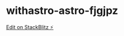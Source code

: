 # withastro-astro-fjgjpz

[Edit on StackBlitz ⚡️](https://stackblitz.com/edit/withastro-astro-fjgjpz)